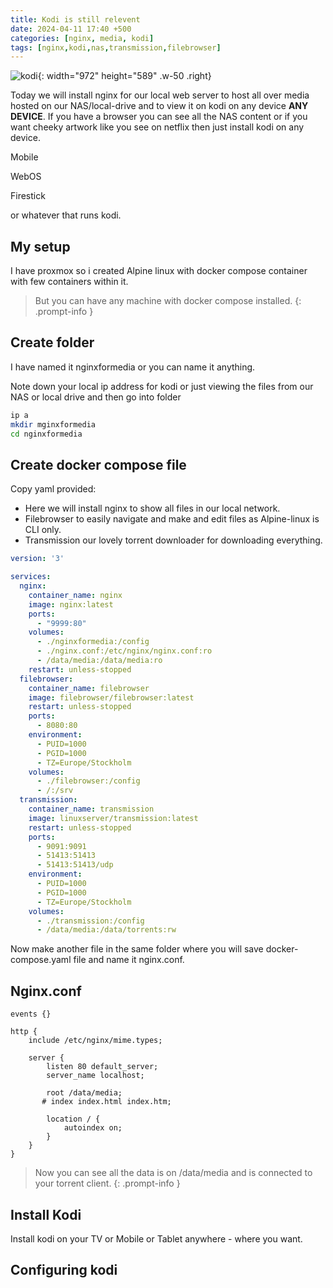 ```yaml
---
title: Kodi is still relevent
date: 2024-04-11 17:40 +500
categories: [nginx, media, kodi]
tags: [nginx,kodi,nas,transmission,filebrowser]
---
```


![kodi](https://i0.wp.com/www.alphr.com/wp-content/uploads/2020/06/bannerkodicache.jpg?resize=738%2C320&ssl=1){: width="972" height="589" .w-50 .right}

Today we will install nginx for our local web server to host all over media hosted on our NAS/local-drive and to view it on kodi on any device **ANY DEVICE**. If you have a browser you can see all the NAS content or if you want cheeky artwork like you see on netflix then just install kodi on any device.

Mobile

WebOS

Firestick

or whatever that runs kodi.

## My setup

I have proxmox so i created Alpine linux with docker compose container with few containers within it.

> But you can have any machine with docker compose installed.
{: .prompt-info }

## Create folder

I have named it nginxformedia or you can name it anything.

Note down your local ip address for kodi or just viewing the files from our NAS or local drive and then go into folder

```bash
ip a
mkdir mginxformedia
cd nginxformedia
```

## Create docker compose file

Copy yaml provided:

* Here we will install nginx to show all files in our local network.
* Filebrowser to easily navigate and make and edit files as Alpine-linux is CLI only.
* Transmission our lovely torrent downloader for downloading everything.

```yaml
version: '3'

services:
  nginx:
    container_name: nginx
    image: nginx:latest
    ports:
      - "9999:80"
    volumes:
      - ./nginxformedia:/config
      - ./nginx.conf:/etc/nginx/nginx.conf:ro
      - /data/media:/data/media:ro
    restart: unless-stopped
  filebrowser:
    container_name: filebrowser
    image: filebrowser/filebrowser:latest
    restart: unless-stopped
    ports:
      - 8080:80
    environment:
      - PUID=1000
      - PGID=1000
      - TZ=Europe/Stockholm
    volumes:
      - ./filebrowser:/config
      - /:/srv
  transmission:
    container_name: transmission
    image: linuxserver/transmission:latest
    restart: unless-stopped
    ports:
      - 9091:9091
      - 51413:51413
      - 51413:51413/udp
    environment:
      - PUID=1000
      - PGID=1000
      - TZ=Europe/Stockholm
    volumes:
      - ./transmission:/config
      - /data/media:/data/torrents:rw
```
Now make another file in the same folder where you will save docker-compose.yaml file and name it nginx.conf.

## Nginx.conf

```
events {}

http {
    include /etc/nginx/mime.types;

    server {
        listen 80 default_server;
        server_name localhost;

        root /data/media;
       # index index.html index.htm;

        location / {
            autoindex on;
        }
    }
}
```
> Now you can see all the data is on /data/media and is connected to your torrent client.
{: .prompt-info }

## Install Kodi

Install kodi on your TV or Mobile or Tablet anywhere - where you want. 

## Configuring kodi



